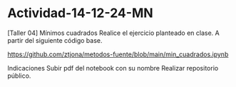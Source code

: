 # Actividad-14-12-24-MN

[Taller 04] Mínimos cuadrados
Realice el ejercicio planteado en clase. A partir del siguiente código base. 


https://github.com/ztjona/metodos-fuente/blob/main/min_cuadrados.ipynb

Indicaciones
Subir pdf del notebook con su nombre
Realizar repositorio público. 
